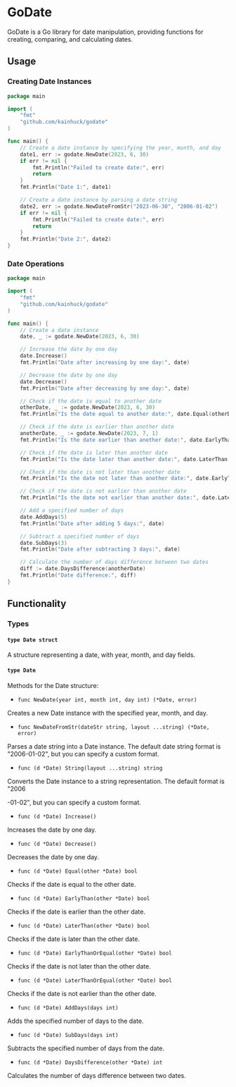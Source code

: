 # GoDate

GoDate is a Go library for date manipulation, providing functions for creating, comparing, and calculating dates.

## Usage

### Creating Date Instances

```go
package main

import (
	"fmt"
	"github.com/kainhuck/godate"
)

func main() {
	// Create a date instance by specifying the year, month, and day
	date1, err := godate.NewDate(2023, 6, 30)
	if err != nil {
		fmt.Println("Failed to create date:", err)
		return
	}
	fmt.Println("Date 1:", date1)

	// Create a date instance by parsing a date string
	date2, err := godate.NewDateFromStr("2023-06-30", "2006-01-02")
	if err != nil {
		fmt.Println("Failed to create date:", err)
		return
	}
	fmt.Println("Date 2:", date2)
}
```

### Date Operations

```go
package main

import (
	"fmt"
	"github.com/kainhuck/godate"
)

func main() {
	// Create a date instance
	date, _ := godate.NewDate(2023, 6, 30)

	// Increase the date by one day
	date.Increase()
	fmt.Println("Date after increasing by one day:", date)

	// Decrease the date by one day
	date.Decrease()
	fmt.Println("Date after decreasing by one day:", date)

	// Check if the date is equal to another date
	otherDate, _ := godate.NewDate(2023, 6, 30)
	fmt.Println("Is the date equal to another date:", date.Equal(otherDate))

	// Check if the date is earlier than another date
	anotherDate, _ := godate.NewDate(2023, 7, 1)
	fmt.Println("Is the date earlier than another date:", date.EarlyThan(anotherDate))

	// Check if the date is later than another date
	fmt.Println("Is the date later than another date:", date.LaterThan(anotherDate))

	// Check if the date is not later than another date
	fmt.Println("Is the date not later than another date:", date.EarlyThanOrEqual(anotherDate))

	// Check if the date is not earlier than another date
	fmt.Println("Is the date not earlier than another date:", date.LaterThanOrEqual(anotherDate))

	// Add a specified number of days
	date.AddDays(5)
	fmt.Println("Date after adding 5 days:", date)

	// Subtract a specified number of days
	date.SubDays(3)
	fmt.Println("Date after subtracting 3 days:", date)

	// Calculate the number of days difference between two dates
	diff := date.DaysDifference(anotherDate)
	fmt.Println("Date difference:", diff)
}
```

## Functionality

### Types

#### `type Date struct`

A structure representing a date, with year, month, and day fields.

#### `type Date`

Methods for the Date structure:

- `func NewDate(year int, month int, day int) (*Date, error)`

Creates a new Date instance with the specified year, month, and day.

- `func NewDateFromStr(dateStr string, layout ...string) (*Date, error)`

Parses a date string into a Date instance. The default date string format is "2006-01-02", but you can specify a custom format.

- `func (d *Date) String(layout ...string) string`

Converts the Date instance to a string representation. The default format is "2006

-01-02", but you can specify a custom format.

- `func (d *Date) Increase()`

Increases the date by one day.

- `func (d *Date) Decrease()`

Decreases the date by one day.

- `func (d *Date) Equal(other *Date) bool`

Checks if the date is equal to the other date.

- `func (d *Date) EarlyThan(other *Date) bool`

Checks if the date is earlier than the other date.

- `func (d *Date) LaterThan(other *Date) bool`

Checks if the date is later than the other date.

- `func (d *Date) EarlyThanOrEqual(other *Date) bool`

Checks if the date is not later than the other date.

- `func (d *Date) LaterThanOrEqual(other *Date) bool`

Checks if the date is not earlier than the other date.

- `func (d *Date) AddDays(days int)`

Adds the specified number of days to the date.

- `func (d *Date) SubDays(days int)`

Subtracts the specified number of days from the date.

- `func (d *Date) DaysDifference(other *Date) int`

Calculates the number of days difference between two dates.
